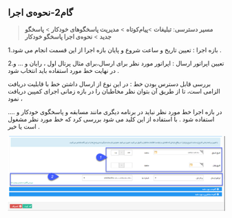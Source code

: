 ## گام2-نحوه‌ی اجرا

> **مسیر دسترسی**:  **تبلیغات** >**پیام‌کوتاه** > **مدیریت پاسخگوهای خودکار** > **پاسخگو جدید** > **نحوه‌ی اجرا پاسخگو خودکار** 

1.بازه اجرا :  تعیین تاریخ و ساعت شروع و پایان بازه اجرا از این قسمت انجام می شود .

2.تعیین اپراتور ارسال : اپراتور مورد نظر برای ارسال،برای مثال پرتال اول ، رایان و ...  و در نهایت خط مورد استفاده باید انتخاب شود .

بررسی قابل دسترس بودن خط :  در این نوع از ارسال داشتن خط با قابلیت دریافت الزامی است، تا از طریق آن بتوان نظر مخاطبان را در بازه زمانی اجرای کمپین دریافت نمود ،

 در بازه اجرا خط مورد نظر نباید در برنامه دیگری مانند مسابقه و پاسخگوی خودکار و .... استفاده شود .  با استفاده از این کلید می شود بررسی کرد که خط مورد نظر مشغول است یا خیر .
 
 ![](advertising-sendingautoanswer-secondstep.png)
 
 
